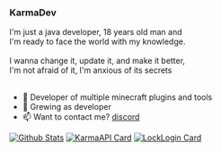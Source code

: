 ### KarmaDev

I'm just a java developer, 18 years old man and<br>
I'm ready to face the world with my knowledge.<br>
<br>
I wanna change it, update it, and make it better,<br>
I'm not afraid of it, I'm anxious of its secrets<br>
<br>
- 🔭 Developer of multiple minecraft plugins and tools
- 🌱 Grewing as developer
- 📫 Want to contact me? [discord](https://discord.gg/2nVs5gcf)

[![Github Stats](https://github-readme-stats.vercel.app/api?username=karmaconfigs&count_private=true&show_icons=true&include_all_commits=true&theme=dracula)](https://github.com/KarmaConfigs)
[![KarmaAPI Card](https://github-readme-stats.vercel.app/api/pin/?username=karmaconfigs&repo=karmaapi)](https://github.com/karmaconfigs/karmaapi)
[![LockLogin Card](https://github-readme-stats.vercel.app/api/pin/?username=karmaconfigs&repo=LockLoginReborn)](https://github.com/karmaconfigs/lockloginreborn)
